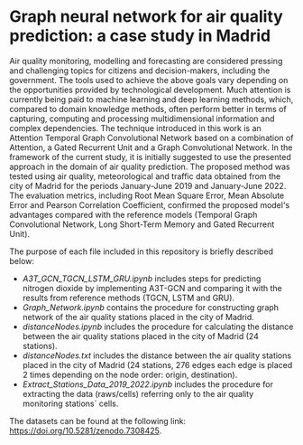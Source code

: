 # Graph neural network for air quality prediction: a case study in Madrid

Air quality monitoring, modelling and forecasting are considered pressing and challenging topics for citizens and decision-makers, including the government. The tools used to achieve the above goals vary depending on the opportunities provided by technological development. Much attention is currently being paid to machine learning and deep learning methods, which, compared to domain knowledge methods, often perform better in terms of capturing, computing and processing multidimensional information and complex dependencies. The technique introduced in this work is an Attention Temporal Graph Convolutional Network based on a combination of Attention, a Gated Recurrent Unit and a Graph Convolutional Network. In the framework of the current study, it is initially suggested to use the presented approach in the domain of air quality prediction. The proposed method was tested using air quality, meteorological and traffic data obtained from the city of Madrid for the periods January-June 2019 and January-June 2022. The evaluation metrics, including Root Mean Square Error, Mean Absolute Error and Pearson Correlation Coefficient, confirmed the proposed model's advantages compared with the reference models (Temporal Graph Convolutional Network, Long Short-Term Memory and Gated Recurrent Unit).


The purpose of each file included in this repository is briefly described below:

- _A3T_GCN_TGCN_LSTM_GRU.ipynb_ includes steps for predicting nitrogen dioxide by implementing A3T-GCN and comparing it with the results from reference methods (TGCN, LSTM and GRU).
- _Graph_Network.ipynb_ contains the procedure for constructing graph network of the air quality stations placed in the city of Madrid.
- _distanceNodes.ipynb_ includes the procedure for calculating the distance between the air quality stations placed in the city of Madrid (24 stations).
- _distanceNodes.txt_ includes the distance between the air quality stations placed in the city of Madrid (24 stations, 276 edges each edge is placed 2 times depending on the node order: origin, destination).
- _Extract_Stations_Data_2019_2022.ipynb_ includes the procedure for extracting the data (raws/cells) referring only to the air quality monitoring stations´ cells. 


The datasets can be found at the following link: https://doi.org/10.5281/zenodo.7308425.


